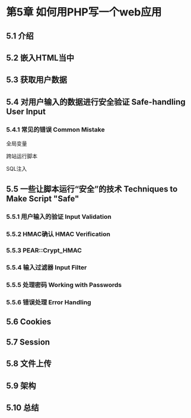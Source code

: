 # 第5章 如何用PHP写一个web应用
## 5.1 介绍
## 5.2 嵌入HTML当中
## 5.3 获取用户数据
## 5.4 对用户输入的数据进行安全验证   Safe-handling User Input
### 5.4.1 常见的错误 Common Mistake
全局变量

跨站运行脚本

SQL注入

## 5.5 一些让脚本运行“安全”的技术   Techniques to Make Script "Safe"
### 5.5.1 用户输入的验证   Input Validation
### 5.5.2 HMAC确认    HMAC Verification
### 5.5.3 PEAR::Crypt_HMAC
### 5.5.4 输入过滤器 Input Filter
### 5.5.5 处理密码  Working with Passwords
### 5.5.6 错误处理  Error Handling

## 5.6 Cookies
## 5.7 Session
## 5.8 文件上传
## 5.9 架构
## 5.10 总结
